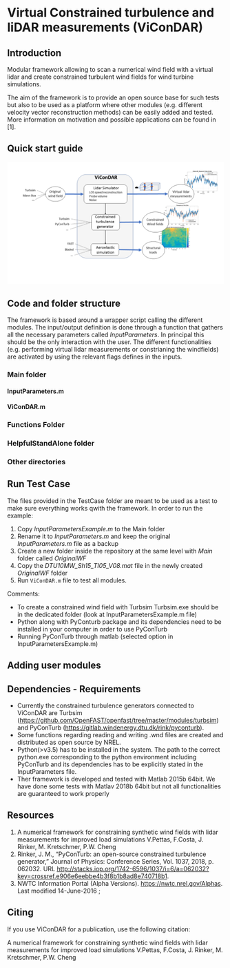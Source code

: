 # Virtual Constrained turbulence and liDAR measurements (ViConDAR)

## Introduction

Modular framework allowing to scan a numerical wind field with a virtual lidar and create constrained turbulent wind fields for wind turbine simulations. 

The aim of the framework is to provide an open source base for such tests but also to be used as a platform where other modules (e.g. different velocity vector reconstruction methods) can be easily added and tested. More information on motivation and possible applications can be found in [1].

## Quick start guide

![flowchart](Pictures_repo/vicondar_overview.png)

## Code and folder structure

The framework is based around a wrapper script calling the different modules. The input/output definition is done through a function that gathers all the necessary parameters called *InputParameters*. In principal this should be the only interaction with the user. The different functionalities (e.g. performing virtual lidar measurements or constrianing the windfields) are activated by using the relevant flags defines in the inputs.  

### Main folder

#### InputParameters.m

#### ViConDAR.m

### Functions Folder

### HelpfulStandAlone folder

### Other directories

## Run Test Case

The files provided in the TestCase folder are meant to be used as a test to make sure everything works qwith the framework. In order to run the example:

1. Copy *InputParametersExample.m* to the Main folder 
2. Rename it to *InputParameters.m* and keep the original *InputParameters.m* file as a backup
3. Create a new folder inside the repository at the same level with *Main* folder called *OriginalWF*
4. Copy the *DTU10MW_Sh15_TI05_V08.mat* file in the newly created *OriginalWF* folder
3. Run `ViConDAR.m` file to test all modules.

Comments:
- To create a constrained wind field with Turbsim Turbsim.exe should be in the dedicated folder (look at InputParametersExample.m file)
- Python along with PyConturb package and its dependencies need to be installed in your computer in order to use PyConTurb
- Running PyConTurb through matlab (selected option in InputParametersExample.m)
 
## Adding user modules


## Dependencies - Requirements
- Currently the constrained turbulence generators connected to ViConDAR are Turbsim (https://github.com/OpenFAST/openfast/tree/master/modules/turbsim) and PyConTurb (https://gitlab.windenergy.dtu.dk/rink/pyconturb). 
- Some functions regarding reading and writing .wnd files are created and distributed as open source by NREL.
- Python(>v3.5) has to be installed in the system. The path to the correct python.exe corresponding to the python environment including PyConTurb and its dependencies has to be explicitly stated in the InputParameters file.  
- Ther framework is developed and tested with Matlab 2015b 64bit. We have done some tests with Matlav 2018b 64bit but not all functionalities are guaranteed to work properly

## Resources
1. A numerical framework for constraining synthetic wind fields with lidar measurements for improved load simulations V.Pettas, F.Costa, J. Rinker, M. Kretschmer, P.W. Cheng
2. Rinker, J. M., “PyConTurb: an open-source constrained turbulence generator,” Journal of Physics: Conference Series, Vol.
1037, 2018, p. 062032. URL http://stacks.iop.org/1742-6596/1037/i=6/a=062032?key=crossref.e906e6eebbe4b3f8b1b8ad8e740718b1.
3. NWTC Information Portal (Alpha Versions).  https://nwtc.nrel.gov/Alphas. Last modified 14-June-2016 ;

## Citing
If you use ViConDAR for a publication, use the following citation:

A numerical framework for constraining synthetic wind fields with lidar measurements for improved load simulations V.Pettas, F.Costa, J. Rinker, M. Kretschmer, P.W. Cheng

